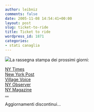 ```yaml
---
author: leibniz
comments: false
date: 2005-11-08 14:54:41+00:00
layout: post
slug: ticket-to-ride
title: Ticket to ride
wordpress_id: 1871
categories:
- stati canaglia
---
```


![](http://blogs.it/0100915/images/viaggio.jpg)La rassegna stampa dei prossimi giorni:

[NY Times](http://www.nytimes.com/)  
[New York Post](http://www.nypost.com/)  
[Village Voice](http://www.villagevoice.com/)  
[NY Observer](http://www.observer.com)  
[NY Magazine](http://www.newyorkmetro.com/index.htm)  
[...](http://www.leibniz-blogs.it/archives/date/2004/12/page/3/)

Aggiornamenti discontinui...
